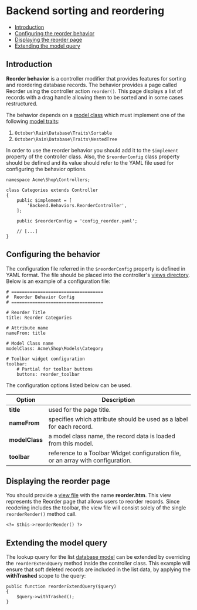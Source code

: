 # Backend sorting and reordering

- [Introduction](#introduction)
- [Configuring the reorder behavior](#configuring-reorder)
- [Displaying the reorder page](#reorder-display)
- [Extending the model query](#extend-model-query)

<a name="introduction"></a>
## Introduction

**Reorder behavior** is a controller modifier that provides features for sorting and reordering database records. The behavior provides a page called Reorder using the controller action `reorder()`. This page displays a list of records with a drag handle allowing them to be sorted and in some cases restructured.

The behavior depends on a [model class](../database/model) which must implement one of the following [model traits](../database/traits):

1. `October\Rain\Database\Traits\Sortable`
1. `October\Rain\Database\Traits\NestedTree`

In order to use the reorder behavior you should add it to the `$implement` property of the controller class. Also, the `$reorderConfig` class property should be defined and its value should refer to the YAML file used for configuring the behavior options.

    namespace Acme\Shop\Controllers;

    class Categories extends Controller
    {
        public $implement = [
            'Backend.Behaviors.ReorderController',
        ];

        public $reorderConfig = 'config_reorder.yaml';

        // [...]
    }

<a name="configuring-reorder"></a>
## Configuring the behavior

The configuration file referred in the `$reorderConfig` property is defined in YAML format. The file should be placed into the controller's [views directory](controllers-views-ajax/#introduction). Below is an example of a configuration file:

	# ===================================
	#  Reorder Behavior Config
	# ===================================

	# Reorder Title
	title: Reorder Categories

	# Attribute name
	nameFrom: title

	# Model Class name
	modelClass: Acme\Shop\Models\Category

	# Toolbar widget configuration
	toolbar:
	    # Partial for toolbar buttons
	    buttons: reorder_toolbar


The configuration options listed below can be used.

Option | Description
------------- | -------------
**title** | used for the page title.
**nameFrom** | specifies which attribute should be used as a label for each record.
**modelClass** | a model class name, the record data is loaded from this model.
**toolbar** | reference to a Toolbar Widget configuration file, or an array with configuration.

<a name="reorder-display"></a>
## Displaying the reorder page

You should provide a [view file](controllers-views-ajax/#introduction) with the name **reorder.htm**. This view represents the Reorder page that allows users to reorder records. Since reodering includes the toolbar, the view file will consist solely of the single `reorderRender()` method call.

    <?= $this->reorderRender() ?>

<a name="extend-model-query"></a>
## Extending the model query

The lookup query for the list [database model](../database/model) can be extended by overriding the `reorderExtendQuery` method inside the controller class. This example will ensure that soft deleted records are included in the list data, by applying the **withTrashed** scope to the query:

	public function reorderExtendQuery($query)
	{
	    $query->withTrashed();
	}